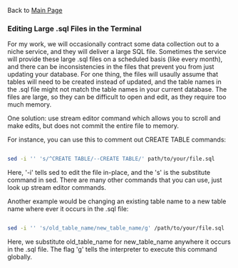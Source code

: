 Back to [Main Page](https://github.com/jsachs802/research_overview/blob/main/README.md)


### Editing Large .sql Files in the Terminal

For my work, we will occasionally contract some data collection out to a niche service, and they will deliver a large SQL file. Sometimes the service will provide these large .sql files on a scheduled basis (like every month), and there can be inconsistencies in the files that prevent you from just updating your database. For one thing, the files will usaully assume that tables will need to be created instead of updated, and the table names in the .sql file might not match the table names in your current database. The files are large, so they can be difficult to open and edit, as they require too much memory.

One solution: use stream editor command which allows you to scroll and make edits, but does not commit the entire file to memory. 

For instance, you can use this to comment out CREATE TABLE commands:
```bash

sed -i '' 's/^CREATE TABLE/--CREATE TABLE/' path/to/your/file.sql

```

Here, '-i' tells sed to edit the file in-place, and the 's' is the substitute command in sed. There are many other commands that you can use, just look up stream editor commands. 

Another example would be changing an existing table name to a new table name where ever it occurs in the .sql file: 

```bash

sed -i '' 's/old_table_name/new_table_name/g' /path/to/your/file.sql 

```

Here, we substitute old_table_name for new_table_name anywhere it occurs in the .sql file. The flag 'g' tells the interpreter to execute this command globally. 
